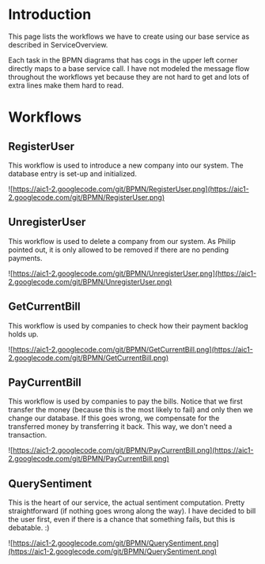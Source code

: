 

# Introduction #
This page lists the workflows we have to create using our base service as described in ServiceOverview.

Each task in the BPMN diagrams that has cogs in the upper left corner directly maps to a base service call. I have not modeled the message flow throughout the workflows yet because they are not hard to get and lots of extra lines make them hard to read.

# Workflows #
## RegisterUser ##
This workflow is used to introduce a new company into our system. The database entry is set-up and initialized.

![https://aic1-2.googlecode.com/git/BPMN/RegisterUser.png](https://aic1-2.googlecode.com/git/BPMN/RegisterUser.png)

## UnregisterUser ##
This workflow is used to delete a company from our system. As Philip pointed out, it is only allowed to be removed if there are no pending payments.

![https://aic1-2.googlecode.com/git/BPMN/UnregisterUser.png](https://aic1-2.googlecode.com/git/BPMN/UnregisterUser.png)

## GetCurrentBill ##
This workflow is used by companies to check how their payment backlog holds up.

![https://aic1-2.googlecode.com/git/BPMN/GetCurrentBill.png](https://aic1-2.googlecode.com/git/BPMN/GetCurrentBill.png)

## PayCurrentBill ##
This workflow is used by companies to pay the bills. Notice that we first transfer the money (because this is the most likely to fail) and only then we change our database. If this goes wrong, we compensate for the transferred money by transferring it back. This way, we don't need a transaction.

![https://aic1-2.googlecode.com/git/BPMN/PayCurrentBill.png](https://aic1-2.googlecode.com/git/BPMN/PayCurrentBill.png)

## QuerySentiment ##
This is the heart of our service, the actual sentiment computation. Pretty straightforward (if nothing goes wrong along the way). I have decided to bill the user first, even if there is a chance that something fails, but this is debatable. :)

![https://aic1-2.googlecode.com/git/BPMN/QuerySentiment.png](https://aic1-2.googlecode.com/git/BPMN/QuerySentiment.png)